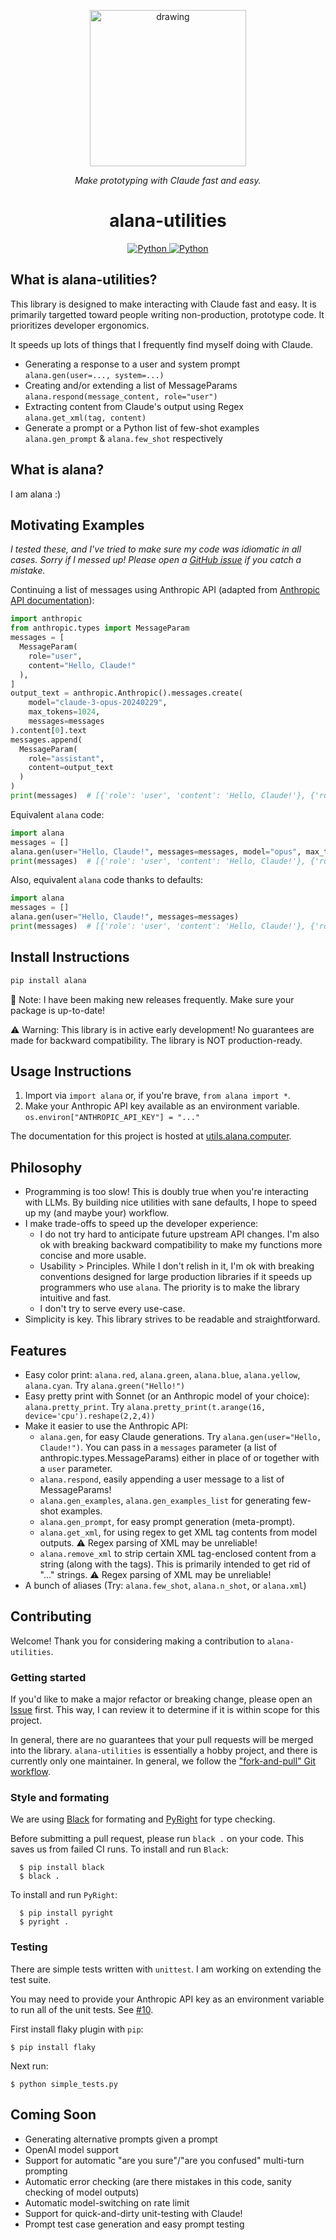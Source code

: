 <p align="center">
  <img style="text-align: center;" src="https://github.com/alat-rights/alana-utilities/assets/54920181/d58b866b-30fc-4697-98d3-63d3742a2198" alt="drawing" width="250"/>
</p>
<p align="center">
  <em>Make prototyping with Claude fast and easy.</em>
</p>
<h1 align="center">
  alana-utilities 
</h1>
<p align="center">
  <a href="https://pypi.org/project/alana/" target="_blank">
      <img alt="Python" src="https://img.shields.io/badge/python-3670A0?style=for-the-badge&logo=python&logoColor=ffdd54" />
  </a>
  <a href="https://pypi.org/project/alana/" target="_blank">
      <img alt="Python" src="https://img.shields.io/pypi/v/alana?style=for-the-badge&color=3670A0" />
  </a>
</p>

## What is alana-utilities?
This library is designed to make interacting with Claude fast and easy. It is primarily targetted toward people writing non-production, prototype code. It prioritizes developer ergonomics.

It speeds up lots of things that I frequently find myself doing with Claude.

- Generating a response to a user and system prompt `alana.gen(user=..., system=...)`
- Creating and/or extending a list of MessageParams `alana.respond(message_content, role="user")`
- Extracting content from Claude's output using Regex `alana.get_xml(tag, content)`
- Generate a prompt or a Python list of few-shot examples `alana.gen_prompt` & `alana.few_shot` respectively

## What is alana?
I am alana :)

## Motivating Examples
*I tested these, and I've tried to make sure my code was idiomatic in all cases. Sorry if I messed up! Please open a [GitHub issue](https://github.com/alat-rights/alana-utilities/issues) if you catch a mistake.*

Continuing a list of messages using Anthropic API (adapted from [Anthropic API documentation](https://docs.anthropic.com/claude/reference/messages_post)):
```Python
import anthropic
from anthropic.types import MessageParam
messages = [
  MessageParam(
    role="user",
    content="Hello, Claude!"
  ),
]
output_text = anthropic.Anthropic().messages.create(
    model="claude-3-opus-20240229",
    max_tokens=1024,
    messages=messages
).content[0].text
messages.append(
  MessageParam(
    role="assistant",
    content=output_text
  )
)
print(messages)  # [{'role': 'user', 'content': 'Hello, Claude!'}, {'role': 'assistant', 'content': "Hello! It's nice to meet you. How are you doing today?"}]
```

Equivalent `alana` code:
```Python
import alana
messages = []
alana.gen(user="Hello, Claude!", messages=messages, model="opus", max_tokens=1024)
print(messages)  # [{'role': 'user', 'content': 'Hello, Claude!'}, {'role': 'assistant', 'content': "Hello! It's nice to meet you. How are you doing today?"}]
```

Also, equivalent `alana` code thanks to defaults:
```Python
import alana
messages = []
alana.gen(user="Hello, Claude!", messages=messages)
print(messages)  # [{'role': 'user', 'content': 'Hello, Claude!'}, {'role': 'assistant', 'content': "Hello! It's nice to meet you. How are you doing today?"}]
```

## Install Instructions
```Python
pip install alana
```
🎵 Note: I have been making new releases frequently. Make sure your package is up-to-date!

⚠️ Warning: This library is in active early development! No guarantees are made for backward compatibility. The library is NOT production-ready.

## Usage Instructions
1. Import via `import alana` or, if you're brave, `from alana import *`.
2. Make your Anthropic API key available as an environment variable. `os.environ["ANTHROPIC_API_KEY"] = "..."`

The documentation for this project is hosted at [utils.alana.computer](https://utils.alana.computer).

## Philosophy
- Programming is too slow! This is doubly true when you're interacting with LLMs. By building nice utilities with sane defaults, I hope to speed up my (and maybe your) workflow.
- I make trade-offs to speed up the developer experience:
  - I do not try hard to anticipate future upstream API changes. I'm also ok with breaking backward compatibility to make my functions more concise and more usable.
  - Usability > Principles. While I don't relish in it, I'm ok with breaking conventions designed for large production libraries if it speeds up programmers who use `alana`. The priority is to make the library intuitive and fast.
  - I don't try to serve every use-case.
- Simplicity is key. This library strives to be readable and straightforward.

## Features
- Easy color print: `alana.red`, `alana.green`, `alana.blue`, `alana.yellow`, `alana.cyan`. Try `alana.green("Hello!")`
- Easy pretty print with Sonnet (or an Anthropic model of your choice): `alana.pretty_print`. Try `alana.pretty_print(t.arange(16, device='cpu').reshape(2,2,4))`
- Make it easier to use the Anthropic API:
  - `alana.gen`, for easy Claude generations. Try `alana.gen(user="Hello, Claude!")`. You can pass in a `messages` parameter (a list of anthropic.types.MessageParams) either in place of or together with a `user` parameter.
  - `alana.respond`, easily appending a user message to a list of MessageParams!
  - `alana.gen_examples`, `alana.gen_examples_list` for generating few-shot examples.
  - `alana.gen_prompt`, for easy prompt generation (meta-prompt).
  - `alana.get_xml`, for using regex to get XML tag contents from model outputs. ⚠️ Regex parsing of XML may be unreliable!
  - `alana.remove_xml` to strip certain XML tag-enclosed content from a string (along with the tags). This is primarily intended to get rid of "<reasoning>...</reasoning>" strings. ⚠️ Regex parsing of XML may be unreliable!
- A bunch of aliases (Try: `alana.few_shot`, `alana.n_shot`, or `alana.xml`)

## Contributing
Welcome! Thank you for considering making a contribution to `alana-utilities`.

### Getting started
If you'd like to make a major refactor or breaking change, please open an [Issue](https://github.com/alat-rights/alana-utilities/issues) first. This way, I can review it to determine if it is within scope for this project.

In general, there are no guarantees that your pull requests will be merged into the library. `alana-utilities` is essentially a hobby project, and there is currently only one maintainer.
In general, we follow the ["fork-and-pull" Git workflow](https://github.com/susam/gitpr).

### Style and formating
We are using [Black](https://github.com/psf/black) for formating and [PyRight](https://github.com/microsoft/pyright) for type checking.

Before submitting a pull request, please run `black .` on your code. This saves us from failed CI runs.
To install and run `Black`:
```commandline
  $ pip install black
  $ black .
```
To install and run `PyRight`:
```commandline
  $ pip install pyright
  $ pyright .
```

### Testing
There are simple tests written with `unittest`. I am working on extending the test suite.

You may need to provide your Anthropic API key as an environment variable to run all of the unit tests. See [#10](https://github.com/alat-rights/alana-utilities/issues/10).

First install flaky plugin with `pip`:
```
$ pip install flaky
```
Next run:
```
$ python simple_tests.py
```

## Coming Soon
- Generating alternative prompts given a prompt
- OpenAI model support
- Support for automatic "are you sure"/"are you confused" multi-turn prompting
- Automatic error checking (are there mistakes in this code, sanity checking of model outputs)
- Automatic model-switching on rate limit
- Support for quick-and-dirty unit-testing with Claude!
- Prompt test case generation and easy prompt testing
